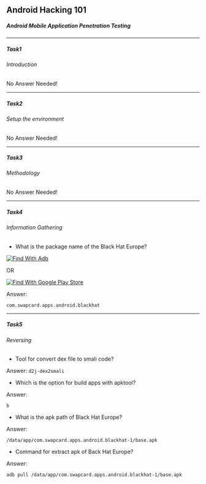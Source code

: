 ## Android Hacking 101
##### Android Mobile Application Penetration Testing


------------

##### Task1
###### Introduction 
No Answer Needed!

------------

##### Task2
###### Setup the environment
No Answer Needed!

------------
##### Task3
###### Methodology
No Answer Needed!

------------
##### Task4
###### Information Gathering


- What is the package name of the Black Hat Europe?

 [![Find With Adb](https://i.ibb.co/7S9QZc7/1.jpg "Find With Adb")](https://github.com/Spotifys/Tryhackme/blob/main/Mobile/Android%20Hacking%20101/README.md "Find With Adb")

OR

[![Find With Google Play Store](https://i.ibb.co/SQV5Sjx/2.jpg "Find With Google Play Store")](https://github.com/Spotifys/Tryhackme/blob/main/Mobile/Android%20Hacking%20101/README.md "Find With Google Play Store")

Answer:
 ```
com.swapcard.apps.android.blackhat
```
------------
##### Task5
###### Reversing


- Tool for convert dex file to smali code?

Answer:
```d2j-dex2smali```

- Which is the option for build apps with apktool?

Answer:

```b```

- What is the apk path of Black Hat Europe?

Answer:

```/data/app/com.swapcard.apps.android.blackhat-1/base.apk```

- Command for extract apk of Back Hat Europe?

Answer:

```adb pull /data/app/com.swapcard.apps.android.blackhat-1/base.apk```
